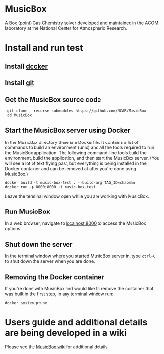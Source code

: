# MusicBox
A Box (point) Gas Chemistry solver developed and maintained in the ACOM laboratory at the National Center for Atmospheric Research.

# Install and run test
## Install [docker](https://www.docker.com/get-started)

## Install [git](https://git-scm.com)

## Get the MusicBox source code
```
 git clone --recurse-submodules https://github.com/NCAR/MusicBox
 cd MusicBox
```

## Start the MusicBox server using Docker
In the MusicBox directory there is a Dockerfile. It contains a list of commands to build an environment (unix) and all the tools required to run the MusicBox application.  The following command-line tools build the environment, build the application, and then start the MusicBox server. (You will see a lot of text flying past, but everything is being installed in the Docker container and can be removed at after you're done using MusicBox.)

```
docker build -t music-box-test . --build-arg TAG_ID=chapman
docker run -p 8000:8000 -t music-box-test
```

Leave the terminal window open while you are working with MusicBox.

## Run MusicBox

In a web browser, navigate to [localhost:8000](http://localhost:8000) to access the MusicBox options.

## Shut down the server

In the terminal window where you started MusicBox server in, type `ctrl-C` to shut down the server when you are done.

## Removing the Docker container

If you're done with MusicBox and would like to remove the container that was built in the first step, in any terminal window run:

```
docker system prune
```

# Users guide and additional details are being developed in a wiki
Please see the [MusicBox wiki](https://wiki.ucar.edu/display/MusicBox/Quick+Start) for additional details

